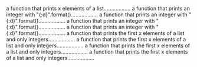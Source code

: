 a function that prints x elements of a list..................
a function that prints an integer with "{:d}".format()..................
a function that prints an integer with "{:d}".format()..................
a function that prints an integer with "{:d}".format()..................
a function that prints an integer with "{:d}".format()..................
a function that prints the first x elements of a list and only integers..................
a function that prints the first x elements of a list and only integers..................
a function that prints the first x elements of a list and only integers..................
a function that prints the first x elements of a list and only integers..................
